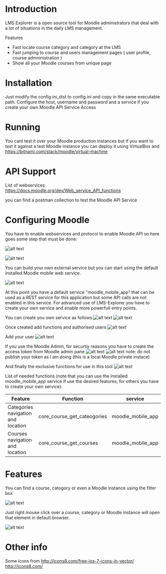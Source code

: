 # Introduction

LMS Explorer is a open source tool for Moodle administrators that deal with a lot of situations in the daily LMS management.

Features

- Fast locate course category and category at the LMS
- Fast jumping to course and users management pages ( user profile, course admninistration )
- Show all your Moodle courses from unique page

# Installation

Just modify the config.ini_dist to config.ini and copy in the same executable path. Configure the host, username and password and a service if you create your own Moodle API Service Access

# Running

You cant test it over your Moodle production instances but if you want to test it against a test Moodle instance you can deploy it using VirtualBox and https://bitnami.com/stack/moodle/virtual-machine

# API Support

List of webservices https://docs.moodle.org/dev/Web_service_API_functions

you can find a postman collection to test the Moodle API Service

# Configuring Moodle

You have to enable webservices and protocol to enable Moodle API so here goes some step that must be done:

![alt text](https://raw.githubusercontent.com/ildemartinez/LMS-Explorer/main/docs/screenshots/enable_webservices.jpg)

![alt text](https://raw.githubusercontent.com/ildemartinez/LMS-Explorer/main/docs/screenshots/enable_protocols.jpg)

You can build your own external service but you can start using the default installed Moodle mobile web service.

![alt text](https://raw.githubusercontent.com/ildemartinez/LMS-Explorer/main/docs/screenshots/enable_moodle_mobile_app.jpg)

At this point you have a default service "moodle_mobile_app" that can be used as a REST service for this application but some API calls are not enabled in this service. For advanced use of LMS-Explorer you have to create your own service and enable more powerfull entry points.

You can create you own service as follows
![alt text](https://raw.githubusercontent.com/ildemartinez/LMS-Explorer/main/docs/screenshots/add_new_external_service.JPG)
![alt text](https://raw.githubusercontent.com/ildemartinez/LMS-Explorer/main/docs/screenshots/create_external-service.JPG)

Once created add functions and authorised users
![alt text](https://raw.githubusercontent.com/ildemartinez/LMS-Explorer/main/docs/screenshots/configure-external-service.JPG)

Add your user
![alt text](https://raw.githubusercontent.com/ildemartinez/LMS-Explorer/main/docs/screenshots/add_user.JPG)

If you use the Moodle Admin, for securtiy reasons you have to create the access token from Moodle admin pane
![alt text](https://raw.githubusercontent.com/ildemartinez/LMS-Explorer/main/docs/screenshots/create_admin_token.JPG)
![alt text](https://raw.githubusercontent.com/ildemartinez/LMS-Explorer/main/docs/screenshots/admin_token_created.JPG)
note: do not publish your token as I am doing (this is a local Moodle private instace)

And finally the exclusive functions for use in this tool
![alt text](https://raw.githubusercontent.com/ildemartinez/LMS-Explorer/main/docs/screenshots/add_functions_to_service.JPG)

List of needed functions (note that you can use the installed moodle_mobile_app service if use the desired features, for others you have to create your own service):

| Feature                            | Function                    | service           |
| ---------------------------------- | --------------------------- | ----------------- |
| Categories navigation and location | core_course_get_cateogories | moodle_mobile_app |
| Courses navigation and location    | core_course_get_courses     | moodle_mobile_app |

# Features

You can find a course, catogory or even a Moodle instance using the filter box

![alt text](https://raw.githubusercontent.com/ildemartinez/LMS-Explorer/main/docs/screenshots/find-course-category-moodle.jpg)

Just right mouse click over a course, category or Moodle instance will open that element in default browser.

![alt text](https://raw.githubusercontent.com/ildemartinez/LMS-Explorer/main/docs/screenshots/locate_course_in_moodle.jpg)

# Other info

Some icons from http://icons8.com/free-ios-7-icons-in-vector/ http://icons8.com/
